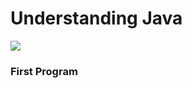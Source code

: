 # Understanding Java

<img src="https://res.cloudinary.com/dxwqpwwrh/image/upload/v1710778444/java/Screenshot_2024-03-18_214130_us2slz.png">

<h3>First Program</h3>
